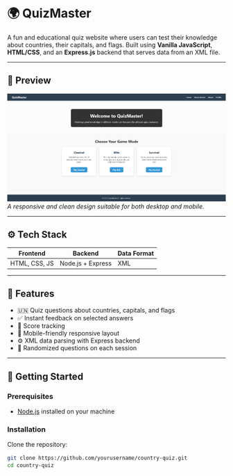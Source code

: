 # 🌍 QuizMaster

A fun and educational quiz website where users can test their knowledge about countries, their capitals, and flags. Built using **Vanilla JavaScript**, **HTML/CSS**, and an **Express.js** backend that serves data from an XML file.

---

## 📸 Preview

![screenshot](./homepage.png)  
*A responsive and clean design suitable for both desktop and mobile.*

---

## ⚙️ Tech Stack

| Frontend         | Backend          | Data Format     |
|------------------|------------------|-----------------|
| HTML, CSS, JS    | Node.js + Express| XML             |

---

## 🚀 Features

- 🇺🇳 Quiz questions about countries, capitals, and flags  
- ✅ Instant feedback on selected answers  
- 🧠 Score tracking  
- 📱 Mobile-friendly responsive layout  
- ⚙️ XML data parsing with Express backend  
- 🔀 Randomized questions on each session

---

## 🧪 Getting Started

### Prerequisites

- [Node.js](https://nodejs.org/) installed on your machine

### Installation

Clone the repository:

```bash
git clone https://github.com/yourusername/country-quiz.git
cd country-quiz
